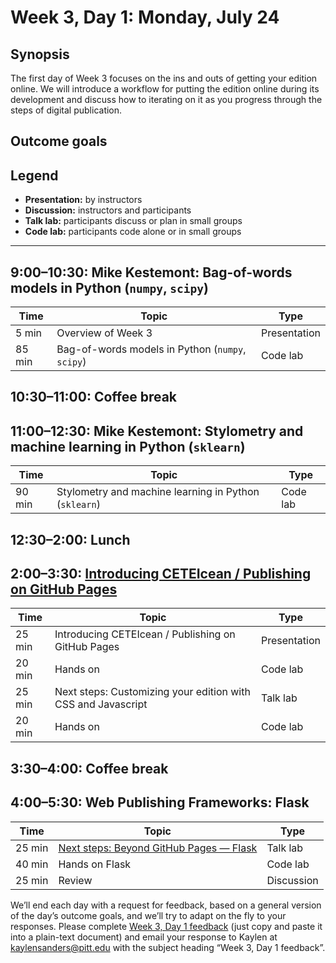 # Week 3, Day 1: Monday, July 24
## Synopsis

The first day of Week 3 focuses on the ins and outs of getting your edition online.
                We will introduce a workflow for putting the edition online during its development
                and discuss how to iterating on it as you progress through the steps of digital
                publication.

## Outcome goals
## Legend

* **Presentation:** by instructors
* **Discussion:** instructors and participants
* **Talk lab:** participants discuss or plan in small groups
* **Code lab:** participants code alone or in small groups

* * *
## 9:00–10:30: Mike Kestemont: Bag-of-words models in Python (`numpy`, `scipy`)



Time | Topic | Type
---- | ---- | ---- 
5 min | Overview of Week 3 | Presentation
85 min | Bag-of-words models in Python (`numpy`, `scipy`) | Code lab

## 10:30–11:00: Coffee break

## 11:00–12:30: Mike Kestemont: Stylometry and machine learning in Python (`sklearn`)

Time | Topic | Type
---- | ---- | ---- 
90 min | Stylometry and machine learning in Python (`sklearn`) | Code lab

## 12:30–2:00: Lunch

## 2:00–3:30: [Introducing CETEIcean / Publishing on GitHub Pages](pitt_ceteicean/index.html)

Time | Topic | Type
---- | ---- | ---- 
25 min | Introducing CETEIcean / Publishing on GitHub Pages | Presentation
20 min | Hands on | Code lab
25 min | Next steps: Customizing your edition with CSS and Javascript | Talk lab
20 min | Hands on | Code lab

## 3:30–4:00: Coffee break

## 4:00–5:30: Web Publishing Frameworks: Flask

Time | Topic | Type
---- | ---- | ---- 
25 min | [Next steps: Beyond GitHub Pages — Flask ](flask_micro_framework.md) | Talk lab
40 min | Hands on Flask | Code lab
25 min | Review | Discussion

We’ll end each day with a request for feedback, based on a general version of the day’s outcome goals, and we’ll try to adapt on the fly to your responses. Please complete [Week 3, Day 1 feedback](week_3_day_1_feedback.md) (just copy and paste it into a plain-text document) and email your response to Kaylen at [kaylensanders@pitt.edu](mailto:kaylensanders@pitt.edu) with the subject heading “Week 3, Day 1 feedback”.